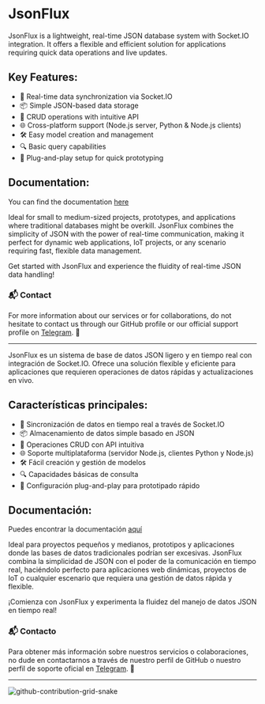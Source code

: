 # JsonFlux

JsonFlux is a lightweight, real-time JSON database system with Socket.IO integration. It offers a flexible and efficient solution for applications requiring quick data operations and live updates.

## Key Features:

- 🚀 Real-time data synchronization via Socket.IO
- 📦 Simple JSON-based data storage
- 🔄 CRUD operations with intuitive API
- 🌐 Cross-platform support (Node.js server, Python & Node.js clients)
- 🛠 Easy model creation and management
- 🔍 Basic query capabilities
- 🔌 Plug-and-play setup for quick prototyping

## Documentation:

You can find the documentation [here](https://github.com/devfastproject/JsonFlux/blob/main/documentation/en/README.md)

Ideal for small to medium-sized projects, prototypes, and applications where traditional databases might be overkill. JsonFlux combines the simplicity of JSON with the power of real-time communication, making it perfect for dynamic web applications, IoT projects, or any scenario requiring fast, flexible data management.

Get started with JsonFlux and experience the fluidity of real-time JSON data handling!

### 📬 Contact

For more information about our services or for collaborations, do not hesitate to contact us through our GitHub profile or our official support profile on [Telegram](https://t.me/DevFast_Support). 📧

--------------------------------------------------------------------------------------

JsonFlux es un sistema de base de datos JSON ligero y en tiempo real con integración de Socket.IO. Ofrece una solución flexible y eficiente para aplicaciones que requieren operaciones de datos rápidas y actualizaciones en vivo.

## Características principales:

- 🚀 Sincronización de datos en tiempo real a través de Socket.IO
- 📦 Almacenamiento de datos simple basado en JSON
- 🔄 Operaciones CRUD con API intuitiva
- 🌐 Soporte multiplataforma (servidor Node.js, clientes Python y Node.js)
- 🛠 Fácil creación y gestión de modelos
- 🔍 Capacidades básicas de consulta
- 🔌 Configuración plug-and-play para prototipado rápido

## Documentación:

Puedes encontrar la documentación [aquí](https://github.com/devfastproject/JsonFlux/blob/main/documentation/es/README.md)

Ideal para proyectos pequeños y medianos, prototipos y aplicaciones donde las bases de datos tradicionales podrían ser excesivas. JsonFlux combina la simplicidad de JSON con el poder de la comunicación en tiempo real, haciéndolo perfecto para aplicaciones web dinámicas, proyectos de IoT o cualquier escenario que requiera una gestión de datos rápida y flexible.

¡Comienza con JsonFlux y experimenta la fluidez del manejo de datos JSON en tiempo real!

### 📬 Contacto

Para obtener más información sobre nuestros servicios o colaboraciones, no dude en contactarnos a través de nuestro perfil de GitHub o nuestro perfil de soporte oficial en [Telegram](https://t.me/DevFast_Support). 📧

--------------------------------------------------------------------------------

![github-contribution-grid-snake](https://user-images.githubusercontent.com/106864876/179424426-29262e35-ab7b-4701-8ce3-8ed7db3d592b.svg)

